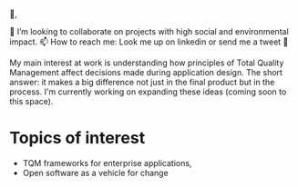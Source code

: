
👋, 

💞️ I’m looking to collaborate on projects with high social and environmental impact.
📫 How to reach me: Look me up on linkedin or send me a tweet :baby_chick:

My main interest at work is understanding how principles of Total Quality Management affect decisions made during application design. The short answer: it makes a big difference not just in the final product but in the process. I'm currently working on expanding these ideas (coming soon to this space).

# Topics of interest
 - TQM frameworks for enterprise applications, 
 - Open software as a vehicle for change 


